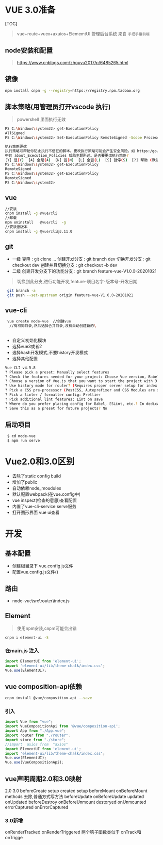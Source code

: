 # VUE 3.0准备
[TOC]
> vue+route+vuex+axuios+ElememtUI 管理后台系统
> 来自 `手把手撸前端`

## node安装和配置
>https://www.cnblogs.com/zhouyu2017/p/6485265.html

## 镜像
```bash
npm install cnpm -g --registry=https://registry.npm.taobao.org
```
## 脚本策略(用管理员打开vscode 执行)
> powershell 里面执行无效 
```bash
PS C:\Windows\system32> get-ExecutionPolicy
AllSigned
PS C:\Windows\system32> Set-ExecutionPolicy RemoteSigned -Scope Process

执行策略更改
执行策略可帮助你防止执行不信任的脚本。更改执行策略可能会产生安全风险，如 https:/go.microsoft.com/fwlink/?LinkID=135170
中的 about_Execution_Policies 帮助主题所述。是否要更改执行策略?
[Y] 是(Y)  [A] 全是(A)  [N] 否(N)  [L] 全否(L)  [S] 暂停(S)  [?] 帮助 (默认值为“N”): A
PS C:\Windows\system32> get-ExecutionPolicy
RemoteSigned
PS C:\Windows\system32> get-ExecutionPolicy
RemoteSigned
PS C:\Windows\system32>
```

## vue
```bash
//安装
cnpm install -g @vue/cli
//卸载
npm uninstall   @vue/cli  -g
//安装低版本
cnpm install -g @vue/cli@3.11.0
```

## git
+ 一级
 克隆 : git clone ...
 创建开发分支 : git branch  dev
 切换开发分支 : git checkout  dev
 创建并且切换分支 : git checkout -b  dev
+ 二级
 创建开发分支下的功能分支 : git branch  feature-vue-V1.0.0-20201021
 >切换到此分支,进行功能开发,feature-项目名字-版本号-开发日期
  
```bash
 git branch -a
 git push --set-upstream origin feature-vue-V1.0.0-20201021
```

## vue-cli 
```bash
 vue create node-vue  //创建vue 
  //有相同目录,然后选择合并目录,没有自动创建新的\
  
```
+  自定义初始化模块
+  选择vue3或者2
+  选择hash开发模式,不要history开发模式
+  选择其他配置
```bash
Vue CLI v4.5.8
? Please pick a preset: Manually select features
? Check the features needed for your project: Choose Vue version, Babel, Router, Vuex, CSS Pre-processors, Linter
? Choose a version of Vue.js that you want to start the project with 3.x (Preview)
? Use history mode for router? (Requires proper server setup for index fallback in production) No
? Pick a CSS pre-processor (PostCSS, Autoprefixer and CSS Modules are supported by default): Sass/SCSS (with node-sass)
? Pick a linter / formatter config: Prettier
? Pick additional lint features: Lint on save
? Where do you prefer placing config for Babel, ESLint, etc.? In dedicated config files
? Save this as a preset for future projects? No

```
## 启动项目
```bash
 $ cd node-vue
 $ npm run serve
```
# Vue2.0和3.0区别
+ 去除了static config build
+ 增加了public
+ 自动依赖node_moudules
+ 默认配置webpack(在vue.config中)
+ vue inspect(检查的意思)查看配置
+ 内置了vue-cli-service serve服务
+ 打开图形界面 vue ui查看

# 开发
## 基本配置
+ 创建根目录下 vue.config.js文件
+ 配置vue.config.js文件()
## 路由
+ node-vue\src\router\index.js

## Element
> 使用npm安装,cnpm可能会出错
```bash
cnpm i element-ui -S
```
### 在main.js 注入
```js
import ElementUI from 'element-ui';
import 'element-ui/lib/theme-chalk/index.css';
Vue.use(ElementUI);
```
## vue composition-api依赖
```bash
cnpm install @vue/composition-api --save
```
### 引入
```js
import Vue from "vue";
import VueCompositionApi from '@vue/composition-api';
import App from "./App.vue";
import router from "./router";
import store from "./store";
//import  axios from  "axios"
import ElementUI from 'element-ui';
import 'element-ui/lib/theme-chalk/index.css';
Vue.use(ElementUI);
Vue.use(VueCompositionApi);
```
## vue声明周期2.0和3.0映射
2.0                   3.0
beforeCreate         setup
created              setup
beforeMount          onBeforeMount
methods              去除,普通方式写方法
beforeUpdate         onBeforeUpdate
updated              onUpdated
beforeDestroy        onBeforeUnmount
destoryed            onUnmounted
errorCaptured        onErrorCaptured

### 3.0新增
onRenderTracked 
onRenderTriggered
两个钩子函数类似于 onTrack和onTrigge